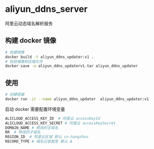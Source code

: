 # aliyun_ddns_server

阿里云动态域名解析服务

## 构建 docker 镜像

```bash
# 构建镜像
docker build -t aliyun_ddns_updater:v1 .
# 到处镜像到压缩文件
docker save -o aliyun_ddns_updaterv1.tar aliyun_ddns_updater 
```

## 使用

```bash
# 创建容器
docker run -it --name aliyun_ddns_updater  aliyun_ddns_updater:v1
```

启动 docker 需要配置环境变量
```bash
ALICLOUD_ACCESS_KEY_ID  # 阿里云 accessKeyId
ALICLOUD_ACCESS_KEY_SECRET # 阿里云 accessKeySecret
DOMAIN_NAME # 修改的主域名
RR  # 修改的子域名
REGION_ID  # 阿里云区域 默认 cn-hangzhou
RECORD_TYPE # 域名记录类型 默认 A
```
